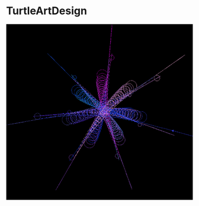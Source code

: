 
# TurtleArtDesign
<img src="https://github.com/juliehuang256/TurtleArtDesign/blob/master/pictureTurtle.PNG">
